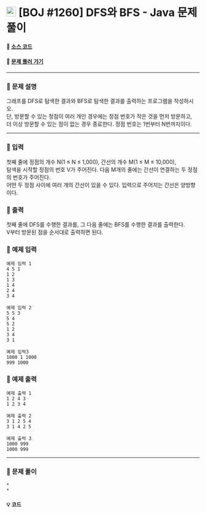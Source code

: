  # <img src="https://d2gd6pc034wcta.cloudfront.net/tier/9.svg" width="25" height="25">  [BOJ #1260] DFS와 BFS - Java 문제 풀이
#### :link: [소스 코드](https://github.com/nexusgh12/Algorithm/tree/main/BaekjoonOnlineJudge/BOJ_1260/BOJ_1260.java)  
#### :link: [문제 풀러 가기](https://www.acmicpc.net/problem/1260)

***
### :seedling: 문제 설명
그래프를 DFS로 탐색한 결과와 BFS로 탐색한 결과를 출력하는 프로그램을 작성하시오.<br>
단, 방문할 수 있는 정점이 여러 개인 경우에는 정점 번호가 작은 것을 먼저 방문하고,<br>
더 이상 방문할 수 있는 점이 없는 경우 종료한다. 정점 번호는 1번부터 N번까지이다.<br>
***

### :seedling: 입력
첫째 줄에 정점의 개수 N(1 ≤ N ≤ 1,000), 간선의 개수 M(1 ≤ M ≤ 10,000), <br>
탐색을 시작할 정점의 번호 V가 주어진다. 다음 M개의 줄에는 간선이 연결하는 두 정점의 번호가 주어진다. <br>
어떤 두 정점 사이에 여러 개의 간선이 있을 수 있다. 입력으로 주어지는 간선은 양방향이다.<br>

### :seedling: 출력
첫째 줄에 DFS를 수행한 결과를, 그 다음 줄에는 BFS를 수행한 결과를 출력한다. <br>
V부터 방문된 점을 순서대로 출력하면 된다.<br>

### :seedling: 예제 입력
    예제 임력 1
    4 5 1
    1 2
    1 3
    1 4
    2 4
    3 4

    예제 입력 2
    5 5 3
    5 4
    5 2
    1 2
    3 4
    3 1

    예제 입력3
    1000 1 1000
    999 1000

### :seedling: 예제 출력
    예제 출력 1
    1 2 4 3
    1 2 3 4

    예제 출력 2
    3 1 2 5 4
    3 1 4 2 5

    예제 출력 3
    1000 999
    1000 999

***
### :seedling: 문제 풀이
 
 
    * 
    * 
    
    
 #### :bulb: 코드
```java

```

    

  


